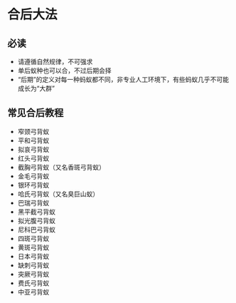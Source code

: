 # 合后大法

## 必读

* 请遵循自然规律，不可强求
* 单后蚁种也可以合，不过后期会择
* “后期”的定义对每一种蚂蚁都不同，非专业人工环境下，有些蚂蚁几乎不可能成长为“大群”

## 常见合后教程

* 窄颈弓背蚁
* 平和弓背蚁
* 拟哀弓背蚁
* 红头弓背蚁
* 截胸弓背蚁（又名香斑弓背蚁）
* 金毛弓背蚁
* 银环弓背蚁
* 哈氏弓背蚁（又名臭巨山蚁）
* 巴瑞弓背蚁
* 黑平截弓背蚁
* 拟光腹弓背蚁
* 尼科巴弓背蚁
* 四斑弓背蚁
* 黄斑弓背蚁
* 日本弓背蚁
* 缺刺弓背蚁
* 突厥弓背蚁
* 费氏弓背蚁
* 中亚弓背蚁
